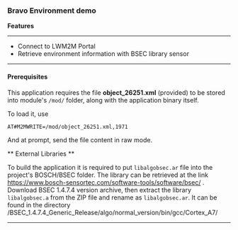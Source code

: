 
### Bravo Environment demo



**Features**

---

- Connect to LWM2M Portal
- Retrieve environment information with BSEC library sensor

---

#### Prerequisites

This application requires the file **object_26251.xml** (provided) to be stored into module's `/mod/` folder, along with the application binary itself.

To load it, use 

`AT#M2MWRITE=/mod/object_26251.xml,1971`

And at prompt, send the file content in raw mode. 

** External Libraries **

To build the application it is required to put `libalgobsec.ar` file into the project's BOSCH/BSEC folder. The library can be retrieved at the link
https://www.bosch-sensortec.com/software-tools/software/bsec/ . Download BSEC 1.4.7.4 version archive, then extract the library `libalgobsec.a` from the ZIP file and rename as `libalgobsec.ar`. It can be found in the directory
/BSEC_1.4.7.4_Generic_Release/algo/normal_version/bin/gcc/Cortex_A7/


---




